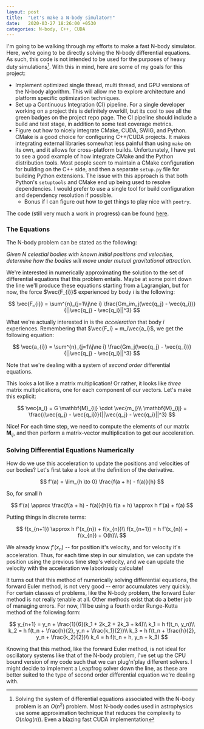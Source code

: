 ```yaml
---
layout: post
title:  "Let's make a N-body simulator!"
date:   2020-03-27 18:26:00 +0530
categories: N-body, C++, CUDA
---
```


I'm going to be walking through my efforts to make a fast N-body simulator. Here, we're going to be directly solving the N-body differential equations. As such, this code is not intended to be used for the purposes of heavy duty simulations[^1]. With this in mind, here are some of my goals for this project:

- Implement optimized single thread, multi thread, and GPU versions of the N-body algorithm. This will allow me to explore architecture and platform specific optimization techniques.
- Set up a Continuous Integration (CI) pipeline. For a single developer working on a project this is definitely overkill, but its cool to see all the green badges on the project repo page. The CI pipeline should include a build and test stage, in addition to some test coverage metrics.
- Figure out how to nicely integrate CMake, CUDA, SWIG, and Python. CMake is a good choice for configuring C++/CUDA projects. It makes integrating external libraries somewhat less painful than using `make` on its own, and it allows for cross-platform builds. Unfortunately, I have yet to see a good example of how integrate CMake and the Python distribution tools. Most people seem to maintain a CMake configuration for building on the C++ side, and then a separate `setup.py` file for building Python extensions. The issue with this approach is that both Python's `setuptools` and CMake end up being used to resolve dependencies. I would prefer to use a single tool for build configuration and dependency resolution if possible.
  - Bonus if I can figure out how to get things to play nice with `poetry`.

The code (still very much a work in progress) can be found [here](https://gitlab.com/dean-shaff/n-body).

### The Equations

The N-body problem can be stated as the following:

*Given $N$ celestial bodies with known initial positions and velocities, determine how the bodies will move under mutual gravitational attraction.*

We're interested in numerically approximating the solution to the set of differential equations that this problem entails. Maybe at some point down the line we'll produce these equations starting from a Lagrangian, but for now, the force $\vec{F_{i}}$ experienced by body $i$ is the following:

$$
\vec{F_{i}} = \sum^{n}_{j=1\\j\ne i} \frac{Gm_im_j(\vec{q_j} - \vec{q_i})}{||\vec{q_j} - \vec{q_i}||^3}
$$

What we're actually interested in is the *acceleration* that body $i$ experiences. Remembering that $\vec{F_i} = m_i\vec{a_i}$, we get the following equation:

$$
\vec{a_{i}} = \sum^{n}_{j=1\\j\ne i} \frac{Gm_j(\vec{q_j} - \vec{q_i})}{||\vec{q_j} - \vec{q_i}||^3}
$$

Note that we're dealing with a system of *second order* differential equations.

This looks a lot like a matrix multiplication! Or rather, it looks like *three* matrix multiplications, one for each component of our vectors. Let's make this explicit:

$$
\vec{a_i} = G \mathbf{M}_{ij} \cdot \vec{m_j}\\
\mathbf{M}_{ij} = \frac{(\vec{q_j} - \vec{q_i})}{||\vec{q_j} - \vec{q_i}||^3}
$$

Nice! For each time step, we need to compute the elements of our matrix $\mathbf{M}_{ij}$, and then perform a matrix-vector multiplication to get our acceleration.

### Solving Differential Equations Numerically

How do we use this acceleration to update the positions and velocities of our bodies? Let's first take a look at the definition of the derivative.

$$
f'(a) = \lim_{h \to 0} \frac{f(a + h) - f(a)}{h}
$$

So, for small $h$

$$
f'(a) \approx \frac{f(a + h) - f(a)}{h}\\
f(a + h) \approx h f'(a) + f(a)
$$

Putting things in discrete terms:

$$
f(x_{n+1}) \approx h f'(x_{n}) + f(x_{n})\\
f(x_{n+1}) = h f'(x_{n}) + f(x_{n}) + O(h)\\
$$

We already know $f'(x_n)$ -- for position it's velocity, and for velocity it's acceleration. Thus, for each time step in our simulation, we can update the position using the previous time step's velocity, and we can update the velocity with the acceleration we laboriously calculate!

It turns out that this method of numerically solving differential equations, the forward Euler method, is not very good -- error accumulates very quickly.  For certain classes of problems, like the N-body problem, the forward Euler method is not really tenable at all. Other methods exist that do a better job of managing errors. For now, I'll be using a fourth order Runge-Kutta method of the following form:

$$
y_{n+1} = y_n + \frac{1}{6}(k_1 + 2k_2 + 2k_3 + k4)\\
k_1 = h f(t_n, y_n)\\
k_2 = h f(t_n + \frac{h}{2}, y_n + \frac{k_1}{2})\\
k_3 = h f(t_n + \frac{h}{2}, y_n + \frac{k_2}{2})\\
k_4 = h f(t_n + h, y_n + k_3)
$$

Knowing that this method, like the forward Euler method, is not ideal for oscillatory systems like that of the N-body problem, I've set up the CPU bound version of my code such that we can plug'n'play different solvers. I might decide to implement a Leapfrog solver down the line, as these are better suited to the type of second order differential equation we're dealing with.

[^1]: Solving the system of differential equations associated with the N-body problem is an $O(n^2)$ problem. Most N-body codes used in astrophysics use some approximation technique that reduces the complexity to $O(nlog(n))$. Even a blazing fast CUDA implementation
